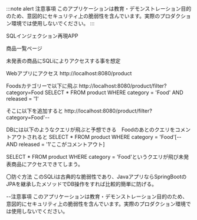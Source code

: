 :::note alert
注意事項
このアプリケーションは教育・デモンストレーション目的のため、意図的にセキュリティ上の脆弱性を含んでいます。実際のプロダクション環境では使用しないでください。
:::

SQLインジェクション再現APP

商品一覧ページ

未発表の商品にSQLiによりアクセスする事を想定

Webアプリにアクセス
http://localhost:8080/product

Foodsカテゴリーで以下に飛ぶ
http://localhost:8080/product/filter?category=Food
SELECT * FROM product WHERE category = 'Food' AND released = '1'

そこに以下を追加すると
http://localhost:8080/product/filter?category=Food'--

DBには以下のようなクエリが飛ぶと予想できる　Foodのあとのクエリをコメントアウトされると
SELECT * FROM product WHERE category = 'Food'[-- AND released = '1'ここがコメントアウト]

SELECT * FROM product WHERE category = 'Food'というクエリが飛び未発表商品にアクセスできてしまう。

〇防ぐ方法
このSQLiは古典的な脆弱性であり、JavaアプリならSpringBootのJPAを継承したメソッドでDB操作をすれば比較的簡単に防げる。

--注意事項
このアプリケーションは教育・デモンストレーション目的のため、意図的にセキュリティ上の脆弱性を含んでいます。実際のプロダクション環境では使用しないでください。




